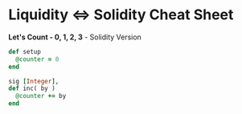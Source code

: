 # Liquidity <=> Solidity Cheat Sheet


**Let's Count - 0, 1, 2, 3**   - Solidity Version

``` ruby
def setup
  @counter = 0
end

sig [Integer],
def inc( by )
  @counter += by
end
```

